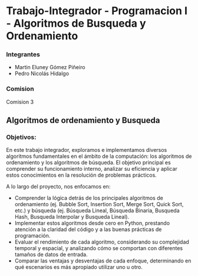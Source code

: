 # Trabajo-Integrador - Programacion I - Algoritmos de Busqueda y Ordenamiento
### Integrantes
- Martin Eluney Gómez Piñeiro
- Pedro Nicolás Hidalgo

### Comision
Comision 3

## Algoritmos de ordenamiento y Busqueda

### Objetivos:
En este trabajo integrador, exploramos e implementamos diversos algoritmos fundamentales en el ámbito de la computación: los algoritmos de ordenamiento y los algoritmos de búsqueda. El objetivo principal es comprender su funcionamiento interno, analizar su eficiencia y aplicar estos conocimientos en la resolución de problemas prácticos.

A lo largo del proyecto, nos enfocamos en:

- Comprender la lógica detrás de los principales algoritmos de ordenamiento (ej. Bubble Sort, Insertion Sort, Merge Sort, Quick Sort, etc.) y búsqueda (ej. Búsqueda Lineal, Búsqueda Binaria, Busqueda Hash, Busqueda Interpolar y Busqueda Lineal).
- Implementar estos algoritmos desde cero en Python, prestando atención a la claridad del código y a las buenas prácticas de programación.
- Evaluar el rendimiento de cada algoritmo, considerando su complejidad temporal y espacial, y analizando cómo se comportan con diferentes tamaños de datos de entrada.
- Comparar las ventajas y desventajas de cada enfoque, determinando en qué escenarios es más apropiado utilizar uno u otro.


